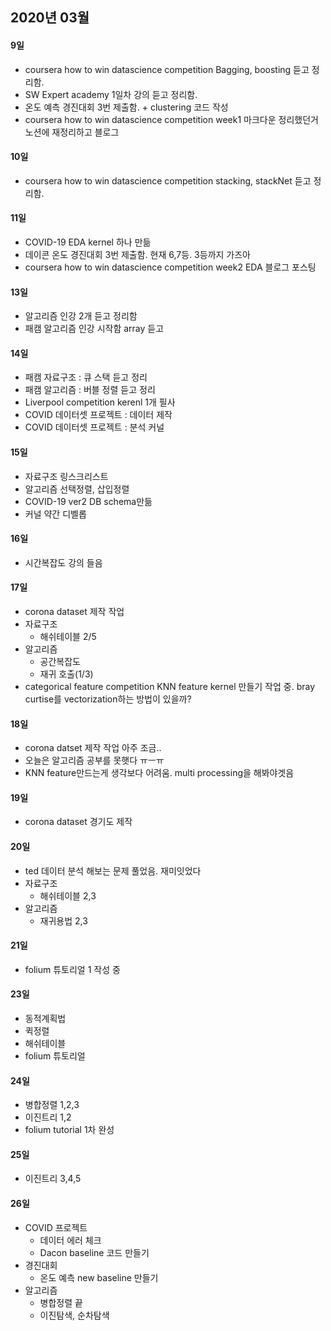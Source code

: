 ## 2020년 03월

#### 9일
- coursera how to win datascience competition Bagging, boosting 듣고 정리함.
- SW Expert academy 1일차 강의 듣고 정리함.
- 온도 예측 경진대회 3번 제출함. + clustering 코드 작성
- coursera how to win datascience competition week1 마크다운 정리했던거 노션에 재정리하고 블로그 

#### 10일
- coursera how to win datascience competition stacking, stackNet 듣고 정리함.

#### 11일
- COVID-19 EDA kernel 하나 만듦
- 데이콘 온도 경진대회 3번 제출함. 현재 6,7등. 3등까지 가즈아
- coursera how to win datascience competition week2 EDA 블로그 포스팅

#### 13일
- 알고리즘 인강 2개 듣고 정리함
- 패캠 알고리즘 인강 시작함 array 듣고 

#### 14일
- 패캠 자료구조 : 큐 스택 듣고 정리
- 패캠 알고리즘 : 버블 정렬 듣고 정리
- Liverpool competition kerenl 1개 필사
- COVID 데이터셋 프로젝트 : 데이터 제작
- COVID 데이터셋 프로젝트 : 분석 커널 

#### 15일
- 자료구조 링스크리스트 
- 알고리즘 선택정렬, 삽입정렬
- COVID-19 ver2 DB schema만듦
- 커널 약간 디벨롭

#### 16일
- 시간복잡도 강의 들음

#### 17일
- corona dataset 제작 작업
- 자료구조 
  - 해쉬테이블 2/5
- 알고리즘
  - 공간복잡도
  - 재귀 호출(1/3)
- categorical feature competition KNN feature kernel 만들기 작업 중. bray curtise를 vectorization하는 방법이 있을까?

#### 18일
- corona datset 제작 작업 아주 조금..
- 오늘은 알고리즘 공부를 못햇다 ㅠㅡㅠ
- KNN feature만드는게 생각보다 어려움. multi processing을 해봐야겟음

#### 19일
- corona dataset 경기도 제작 

#### 20일
- ted 데이터 분석 해보는 문제 풀었음. 재미잇었다
- 자료구조
  - 해쉬테이블 2,3
- 알고리즘
  - 재귀용법 2,3
  
#### 21일
- folium 튜토리얼 1 작성 중

#### 23일
- 동적계획법
- 퀵정렬
- 해쉬테이블
- folium 튜토리얼

#### 24일
- 병합정렬 1,2,3
- 이진트리 1,2
- folium tutorial 1차 완성

#### 25일
- 이진트리 3,4,5

#### 26일
- COVID 프로젝트
  - 데이터 에러 체크
  - Dacon baseline 코드 만들기
- 경진대회
  - 온도 예측 new baseline 만들기
- 알고리즘
  - 병합정렬 끝
  - 이진탐색, 순차탐색
